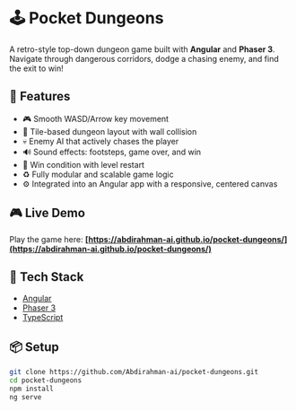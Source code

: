 # 🕹️ Pocket Dungeons

A retro-style top-down dungeon game built with **Angular** and **Phaser 3**.  
Navigate through dangerous corridors, dodge a chasing enemy, and find the exit to win!

## 🚀 Features

- 🎮 Smooth WASD/Arrow key movement
- 🧱 Tile-based dungeon layout with wall collision
- 💀 Enemy AI that actively chases the player
- 🔊 Sound effects: footsteps, game over, and win
- 🏁 Win condition with level restart
- ♻️ Fully modular and scalable game logic
- ⚙️ Integrated into an Angular app with a responsive, centered canvas

## 🎮 Live Demo

Play the game here: **[https://abdirahman-ai.github.io/pocket-dungeons/](https://abdirahman-ai.github.io/pocket-dungeons/)**


## 🧠 Tech Stack

- [Angular](https://angular.io/)
- [Phaser 3](https://phaser.io/)
- [TypeScript](https://www.typescriptlang.org/)

## 📦 Setup

```bash
git clone https://github.com/Abdirahman-ai/pocket-dungeons.git
cd pocket-dungeons
npm install
ng serve
